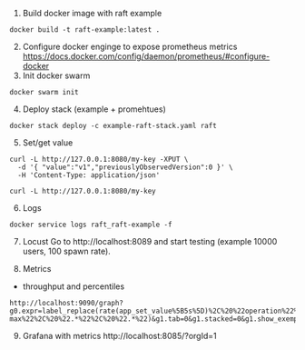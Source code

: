 1. Build docker image with raft example
```shell
docker build -t raft-example:latest .
```
2. Configure docker enginge to expose prometheus metrics
   https://docs.docker.com/config/daemon/prometheus/#configure-docker
3. Init docker swarm
```shell
docker swarm init
```
4. Deploy stack (example + promehtues)
```shell
docker stack deploy -c example-raft-stack.yaml raft
```
5. Set/get value 
```shell
curl -L http://127.0.0.1:8080/my-key -XPUT \
  -d '{ "value":"v1","previouslyObservedVersion":0 }' \
  -H 'Content-Type: application/json'
   
curl -L http://127.0.0.1:8080/my-key 
```

6. Logs
```shell
docker service logs raft_raft-example -f  
```
7. Locust
Go to http://localhost:8089
and start testing (example 10000 users, 100 spawn rate).

8. Metrics
- throughput and percentiles
```shell
http://localhost:9090/graph?g0.expr=label_replace(rate(app_set_value%5B5s%5D)%2C%20%22operation%22%2C%20%22set%22%2C%20%22.*%22%2C%20%22.*%22)%20or%20label_replace(rate(app_get_value%5B5s%5D)%2C%20%22operation%22%2C%20%22get%22%2C%20%22.*%22%2C%20%22.*%22)&g0.tab=0&g0.stacked=0&g0.show_exemplars=0&g0.range_input=5m&g1.expr=label_replace(histogram_quantile(0.01%2C%20sum(rate(app_get_duration_seconds_bucket%5B5s%5D))%20by%20(le))%2C%20%22operation%22%2C%20%22getp01%22%2C%20%22.*%22%2C%20%22.*%22)%20or%20label_replace(histogram_quantile(0.05%2C%20sum(rate(app_get_duration_seconds_bucket%5B5s%5D))%20by%20(le))%2C%20%22operation%22%2C%20%22getp05%22%2C%20%22.*%22%2C%20%22.*%22)%20or%20label_replace(histogram_quantile(0.3%2C%20sum(rate(app_get_duration_seconds_bucket%5B5s%5D))%20by%20(le))%2C%20%22operation%22%2C%20%22getp30%22%2C%20%22.*%22%2C%20%22.*%22)%20or%20label_replace(histogram_quantile(0.5%2C%20sum(rate(app_get_duration_seconds_bucket%5B5s%5D))%20by%20(le))%2C%20%22operation%22%2C%20%22getp50%22%2C%20%22.*%22%2C%20%22.*%22)%20or%20label_replace(histogram_quantile(0.99%2C%20sum(rate(app_get_duration_seconds_bucket%5B5s%5D))%20by%20(le))%2C%20%22operation%22%2C%20%22getp90%22%2C%20%22.*%22%2C%20%22.*%22)%20or%20label_replace(histogram_quantile(0.01%2C%20sum(rate(app_get_duration_seconds_bucket%5B5s%5D))%20by%20(le))%2C%20%22operation%22%2C%20%22getp100%22%2C%20%22.*%22%2C%20%22.*%22)%20or%20label_replace(histogram_quantile(1%2C%20sum(rate(app_get_duration_seconds_bucket%5B5s%5D))%20by%20(le))%2C%20%22operation%22%2C%20%22get-max%22%2C%20%22.*%22%2C%20%22.*%22)&g1.tab=0&g1.stacked=0&g1.show_exemplars=0&g1.range_input=5m
```
9. Grafana with metrics
   http://localhost:8085/?orgId=1

